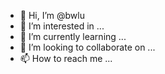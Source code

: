 - 👋 Hi, I’m @bwlu
- 👀 I’m interested in ...
- 🌱 I’m currently learning ...
- 💞️ I’m looking to collaborate on ...
- 📫 How to reach me ...

<!---
bwlu/bwlu is a ✨ special ✨ repository because its `README.md` (this file) appears on your GitHub profile.
You can click the Preview link to take a look at your changes.
--->
